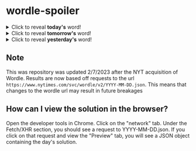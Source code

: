 # wordle-spoiler

<details>
  <summary>Click to reveal <b>today's</b> word!</summary>
  <br>
  <b> smirk </b>
</details>

<details>
  <summary>Click to reveal <b>tomorrow's</b> word!</summary>
  <br>
  <b> given </b>
</details>

<details>
  <summary>Click to reveal <b>yesterday's</b> word!</summary>
  <br>
  <b> occur </b>
</details>

## Note
This was repository was updated 2/7/2023 after the NYT acquisition of Wordle. Results are now based off requests to the url `https://www.nytimes.com/svc/wordle/v2/YYYY-MM-DD.json`. This means that changes to the wordle url may result in future breakages

## How can I view the solution in the browser?
Open the developer tools in Chrome. Click on the "network" tab. Under the Fetch/XHR section, you should see a request to YYYY-MM-DD.json. If you click on that request and view the "Preview" tab, you will see a JSON object containing the day's solution.